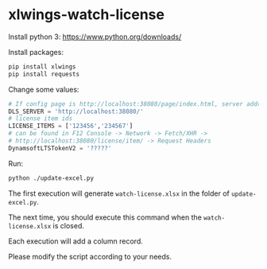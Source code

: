 # xlwings-watch-license

Install python 3: https://www.python.org/downloads/

Install packages:
```sh
pip install xlwings
pip install requests
```

Change some values:
```python
# If config page is http://localhost:38080/page/index.html, server address is:
DLS_SERVER = 'http://localhost:38080/' 
# license item ids
LICENSE_ITEMS = ['123456','234567']
# can be found in F12 Console -> Network -> Fetch/XHR ->
# http://localhost:38080/license/item/ -> Request Headers
DynamsoftLTSTokenV2 = '?????' 
```

Run:
```sh
python ./update-excel.py
```

The first execution will generate `watch-license.xlsx` in the folder of `update-excel.py`.

The next time, you should execute this command when the `watch-license.xlsx` is closed.

Each execution will add a column record.

Please modify the script according to your needs.
